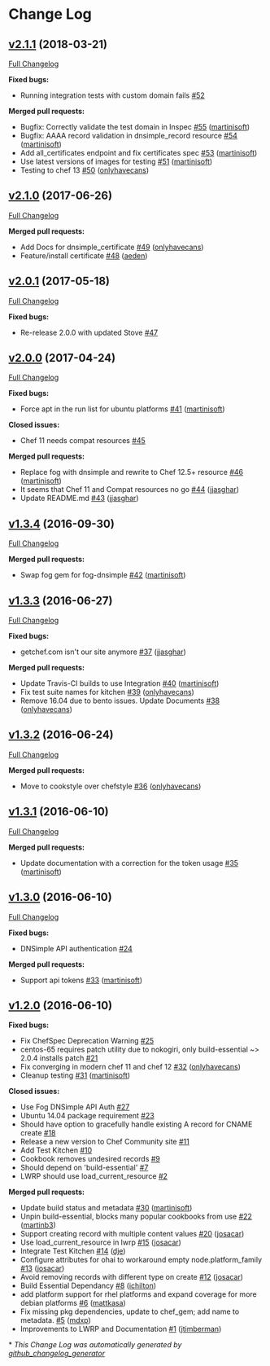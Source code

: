 # Change Log

## [v2.1.1](https://github.com/dnsimple/chef-dnsimple/tree/v2.1.1) (2018-03-21)
[Full Changelog](https://github.com/dnsimple/chef-dnsimple/compare/v2.1.0...v2.1.1)

**Fixed bugs:**

- Running integration tests with custom domain fails [\#52](https://github.com/dnsimple/chef-dnsimple/issues/52)

**Merged pull requests:**

- Bugfix: Correctly validate the test domain in Inspec [\#55](https://github.com/dnsimple/chef-dnsimple/pull/55) ([martinisoft](https://github.com/martinisoft))
- Bugfix: AAAA record validation in dnsimple\_record resource [\#54](https://github.com/dnsimple/chef-dnsimple/pull/54) ([martinisoft](https://github.com/martinisoft))
- Add all\_certificates endpoint and fix certificates spec [\#53](https://github.com/dnsimple/chef-dnsimple/pull/53) ([martinisoft](https://github.com/martinisoft))
- Use latest versions of images for testing [\#51](https://github.com/dnsimple/chef-dnsimple/pull/51) ([martinisoft](https://github.com/martinisoft))
- Testing to chef 13 [\#50](https://github.com/dnsimple/chef-dnsimple/pull/50) ([onlyhavecans](https://github.com/onlyhavecans))

## [v2.1.0](https://github.com/dnsimple/chef-dnsimple/tree/v2.1.0) (2017-06-26)
[Full Changelog](https://github.com/dnsimple/chef-dnsimple/compare/v2.0.1...v2.1.0)

**Merged pull requests:**

- Add Docs for dnsimple\_certificate [\#49](https://github.com/dnsimple/chef-dnsimple/pull/49) ([onlyhavecans](https://github.com/onlyhavecans))
- Feature/install certificate [\#48](https://github.com/dnsimple/chef-dnsimple/pull/48) ([aeden](https://github.com/aeden))

## [v2.0.1](https://github.com/dnsimple/chef-dnsimple/tree/v2.0.1) (2017-05-18)
[Full Changelog](https://github.com/dnsimple/chef-dnsimple/compare/v2.0.0...v2.0.1)

**Fixed bugs:**

- Re-release 2.0.0 with updated Stove [\#47](https://github.com/dnsimple/chef-dnsimple/issues/47)

## [v2.0.0](https://github.com/dnsimple/chef-dnsimple/tree/v2.0.0) (2017-04-24)
[Full Changelog](https://github.com/dnsimple/chef-dnsimple/compare/v1.3.4...v2.0.0)

**Fixed bugs:**

- Force apt in the run list for ubuntu platforms [\#41](https://github.com/dnsimple/chef-dnsimple/pull/41) ([martinisoft](https://github.com/martinisoft))

**Closed issues:**

- Chef 11 needs compat resources [\#45](https://github.com/dnsimple/chef-dnsimple/issues/45)

**Merged pull requests:**

- Replace fog with dnsimple and rewrite to Chef 12.5+ resource [\#46](https://github.com/dnsimple/chef-dnsimple/pull/46) ([martinisoft](https://github.com/martinisoft))
- It seems that Chef 11 and Compat resources no go [\#44](https://github.com/dnsimple/chef-dnsimple/pull/44) ([jjasghar](https://github.com/jjasghar))
- Update README.md [\#43](https://github.com/dnsimple/chef-dnsimple/pull/43) ([jjasghar](https://github.com/jjasghar))

## [v1.3.4](https://github.com/dnsimple/chef-dnsimple/tree/v1.3.4) (2016-09-30)
[Full Changelog](https://github.com/dnsimple/chef-dnsimple/compare/v1.3.3...v1.3.4)

**Merged pull requests:**

- Swap fog gem for fog-dnsimple [\#42](https://github.com/dnsimple/chef-dnsimple/pull/42) ([martinisoft](https://github.com/martinisoft))

## [v1.3.3](https://github.com/dnsimple/chef-dnsimple/tree/v1.3.3) (2016-06-27)
[Full Changelog](https://github.com/dnsimple/chef-dnsimple/compare/v1.3.2...v1.3.3)

**Fixed bugs:**

- getchef.com isn't our site anymore [\#37](https://github.com/dnsimple/chef-dnsimple/pull/37) ([jjasghar](https://github.com/jjasghar))

**Merged pull requests:**

- Update Travis-CI builds to use Integration [\#40](https://github.com/dnsimple/chef-dnsimple/pull/40) ([martinisoft](https://github.com/martinisoft))
- Fix test suite names for kitchen [\#39](https://github.com/dnsimple/chef-dnsimple/pull/39) ([onlyhavecans](https://github.com/onlyhavecans))
- Remove 16.04 due to bento issues. Update Documents [\#38](https://github.com/dnsimple/chef-dnsimple/pull/38) ([onlyhavecans](https://github.com/onlyhavecans))

## [v1.3.2](https://github.com/dnsimple/chef-dnsimple/tree/v1.3.2) (2016-06-24)
[Full Changelog](https://github.com/dnsimple/chef-dnsimple/compare/v1.3.1...v1.3.2)

**Merged pull requests:**

- Move to cookstyle over chefstyle [\#36](https://github.com/dnsimple/chef-dnsimple/pull/36) ([onlyhavecans](https://github.com/onlyhavecans))

## [v1.3.1](https://github.com/dnsimple/chef-dnsimple/tree/v1.3.1) (2016-06-10)
[Full Changelog](https://github.com/dnsimple/chef-dnsimple/compare/v1.3.0...v1.3.1)

**Merged pull requests:**

- Update documentation with a correction for the token usage [\#35](https://github.com/dnsimple/chef-dnsimple/pull/35) ([martinisoft](https://github.com/martinisoft))

## [v1.3.0](https://github.com/dnsimple/chef-dnsimple/tree/v1.3.0) (2016-06-10)
[Full Changelog](https://github.com/dnsimple/chef-dnsimple/compare/v1.2.0...v1.3.0)

**Fixed bugs:**

- DNSimple API authentication [\#24](https://github.com/dnsimple/chef-dnsimple/issues/24)

**Merged pull requests:**

- Support api tokens [\#33](https://github.com/dnsimple/chef-dnsimple/pull/33) ([martinisoft](https://github.com/martinisoft))

## [v1.2.0](https://github.com/dnsimple/chef-dnsimple/tree/v1.2.0) (2016-06-10)
**Fixed bugs:**

- Fix ChefSpec Deprecation Warning [\#25](https://github.com/dnsimple/chef-dnsimple/issues/25)
- centos-65 requires patch utility due to nokogiri, only build-essential ~\> 2.0.4 installs patch [\#21](https://github.com/dnsimple/chef-dnsimple/issues/21)
- Fix converging in modern chef 11 and chef 12 [\#32](https://github.com/dnsimple/chef-dnsimple/pull/32) ([onlyhavecans](https://github.com/onlyhavecans))
- Cleanup testing [\#31](https://github.com/dnsimple/chef-dnsimple/pull/31) ([martinisoft](https://github.com/martinisoft))

**Closed issues:**

- Use Fog DNSimple API Auth [\#27](https://github.com/dnsimple/chef-dnsimple/issues/27)
- Ubuntu 14.04 package requirement [\#23](https://github.com/dnsimple/chef-dnsimple/issues/23)
- Should have option to gracefully handle existing A record for CNAME create [\#18](https://github.com/dnsimple/chef-dnsimple/issues/18)
- Release a new version to Chef Community site [\#11](https://github.com/dnsimple/chef-dnsimple/issues/11)
- Add Test Kitchen [\#10](https://github.com/dnsimple/chef-dnsimple/issues/10)
- Cookbook removes undesired records [\#9](https://github.com/dnsimple/chef-dnsimple/issues/9)
- Should depend on 'build-essential' [\#7](https://github.com/dnsimple/chef-dnsimple/issues/7)
- LWRP should use load\_current\_resource [\#2](https://github.com/dnsimple/chef-dnsimple/issues/2)

**Merged pull requests:**

- Update build status and metadata [\#30](https://github.com/dnsimple/chef-dnsimple/pull/30) ([martinisoft](https://github.com/martinisoft))
- Unpin build-essential, blocks many popular cookbooks from use [\#22](https://github.com/dnsimple/chef-dnsimple/pull/22) ([martinb3](https://github.com/martinb3))
- Support creating record with multiple content values [\#20](https://github.com/dnsimple/chef-dnsimple/pull/20) ([josacar](https://github.com/josacar))
- Use load\_current\_resource in lwrp [\#15](https://github.com/dnsimple/chef-dnsimple/pull/15) ([josacar](https://github.com/josacar))
- Integrate Test Kitchen [\#14](https://github.com/dnsimple/chef-dnsimple/pull/14) ([dje](https://github.com/dje))
- Configure attributes for ohai to workaround empty node.platform\_family [\#13](https://github.com/dnsimple/chef-dnsimple/pull/13) ([josacar](https://github.com/josacar))
- Avoid removing records with different type on create [\#12](https://github.com/dnsimple/chef-dnsimple/pull/12) ([josacar](https://github.com/josacar))
- Build Essential Dependancy [\#8](https://github.com/dnsimple/chef-dnsimple/pull/8) ([ichilton](https://github.com/ichilton))
- add platform support for rhel platforms and expand coverage for more debian platforms [\#6](https://github.com/dnsimple/chef-dnsimple/pull/6) ([mattkasa](https://github.com/mattkasa))
- Fix missing pkg dependencies, update to chef\_gem; add name to metadata. [\#5](https://github.com/dnsimple/chef-dnsimple/pull/5) ([mdxp](https://github.com/mdxp))
- Improvements to LWRP and Documentation [\#1](https://github.com/dnsimple/chef-dnsimple/pull/1) ([jtimberman](https://github.com/jtimberman))



\* *This Change Log was automatically generated by [github_changelog_generator](https://github.com/skywinder/Github-Changelog-Generator)*